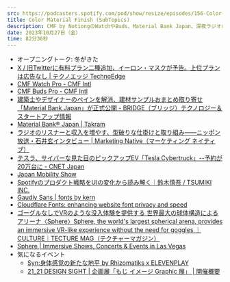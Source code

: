 ```yaml
---
src: https://podcasters.spotify.com/pod/show/resize/episodes/156-Color-Material-Finish-SubTopics-e2b3fv9
title: Color Material Finish (SubTopics)
description: CMF by NotiongのWatchやBuds、Material Bank Japan、深夜ラジオの収益化、Tesla Cybertruck、SpotifyのUI、球体アリーナ Sphereや、気になるイベント情報など最近気になったサブトピックスを話しました。
date: 2023年10月27日（金）
time: 82分36秒
---
```


- オープニングトーク: 冬がきた
- [X / 旧Twitterに有料プラン二種追加、イーロン・マスクが予告。上位プランは広告なし | テクノエッジ TechnoEdge](https://www.techno-edge.net/article/2023/10/22/2121.html)
- [CMF Watch Pro - CMF Intl](https://intl.cmf.tech/pages/watch-pro)
- [CMF Buds Pro - CMF Intl](https://intl.cmf.tech/pages/buds-pro)
- [建築士やデザイナーのペインを解消、建材サンプルおまとめ取り寄せ「Material Bank Japan」が正式公開 - BRIDGE（ブリッジ）テクノロジー＆スタートアップ情報](https://thebridge.jp/2023/10/material-bank-japan-official-launch)
- [Material Bank®︎ Japan | Takram](https://ja.takram.com/projects/material-bank-japan)
- [ラジオのリスナーと収入を増やす、型破りな仕掛けと取り組み――ニッポン放送・石井玄インタビュー | Marketing Native（マーケティング ネイティブ）](https://marketingnative.jp/sp16/)
- [テスラ、サイバーな見た目のピックアップEV「Tesla Cybertruck」--予約が20万台に - CNET Japan](https://japan.cnet.com/article/35145892/)
- [Japan Mobility Show](https://www.japan-mobility-show.com/)
- [Spotifyのプロダクト戦略をUIの変化から読み解く｜鈴木慎吾 / TSUMIKI INC.](https://note.com/shingo2000/n/n7b4a5e40e86d)
- [Gaudiy Sans | fonts by kern](https://fonts.kern.inc/gaudiy-sans)
- [Cloudflare Fonts: enhancing website font privacy and speed](https://blog.cloudflare.com/cloudflare-fonts-enhancing-website-privacy-speed/)
- [ゴーグルなしでVRのような没入体験を提供する 世界最大の球体構造によるアリーナ〈Sphere〉Sphere, the world's largest spherical arena, provides an immersive VR-like experience without the need for goggles ｜CULTURE｜TECTURE MAG（テクチャーマガジン）](https://mag.tecture.jp/culture/20231006-sphere/)
- [Sphere | Immersive Shows, Concerts & Events in Las Vegas](https://www.thespherevegas.com/)
- 気になるイベント
    - [Syn:身体感覚の新たな地平 by Rhizomatiks x ELEVENPLAY](https://www.tokyonode.jp/sp/syn/)
    - [21_21 DESIGN SIGHT | 企画展「もじ イメージ Graphic 展」 | 開催概要](https://www.2121designsight.jp/program/graphic/)
